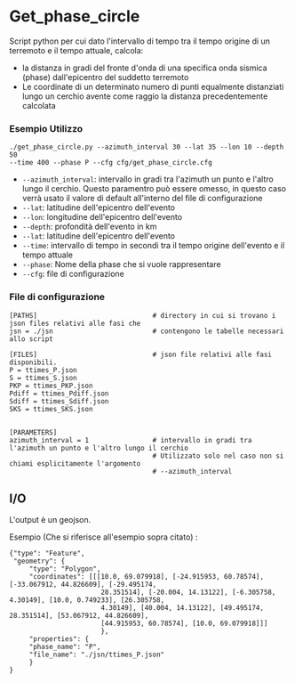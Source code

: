 # Get\_phase\_circle

Script python per cui dato l'intervallo di tempo tra il tempo origine di un terremoto e il tempo attuale, calcola:

*  la distanza in gradi del fronte d'onda di una specifica onda sismica (phase) dall'epicentro del suddetto terremoto
*  Le coordinate di un determinato numero di punti equalmente distanziati lungo un cerchio avente come raggio la distanza precedentemente calcolata


### Esempio Utilizzo

```
./get_phase_circle.py --azimuth_interval 30 --lat 35 --lon 10 --depth 50 
--time 400 --phase P --cfg cfg/get_phase_circle.cfg 
```

* `--azimuth_interval`: intervallo in gradi tra l'azimuth un punto e l'altro lungo il cerchio. Questo paramentro può essere omesso, in questo caso verrà usato il valore di default all'interno del file di configurazione
* `--lat`: latitudine dell'epicentro dell'evento
* `--lon`: longitudine dell'epicentro dell'evento
* `--depth`: profondità dell'evento in km
* `--lat`: latitudine dell'epicentro dell'evento
* `--time`: intervallo di tempo in secondi tra il tempo origine dell'evento e il tempo attuale
* `--phase`: Nome della phase che si vuole rappresentare
* `--cfg`: file di configurazione

### File di configurazione
```
[PATHS]                             # directory in cui si trovano i json files relativi alle fasi che 
jsn = ./jsn                         # contengono le tabelle necessari allo script
 
[FILES]                             # json file relativi alle fasi disponibili. 
P = ttimes_P.json
S = ttimes_S.json
PKP = ttimes_PKP.json
Pdiff = ttimes_Pdiff.json
Sdiff = ttimes_Sdiff.json
SKS = ttimes_SKS.json


[PARAMETERS]
azimuth_interval = 1                # intervallo in gradi tra l'azimuth un punto e l'altro lungo il cerchio
                                    # Utilizzato solo nel caso non si chiami esplicitamente l'argomento 
                                    # --azimuth_interval
```


## I/O

L'output è un geojson.

Esempio (Che si riferisce all'esempio sopra citato) :

```
{"type": "Feature", 
 "geometry": {
     "type": "Polygon", 
     "coordinates": [[[10.0, 69.079918], [-24.915953, 60.78574], [-33.067912, 44.826609], [-29.495174,        
                       28.351514], [-20.004, 14.13122], [-6.305758, 4.30149], [10.0, 0.749233], [26.305758, 
                       4.30149], [40.004, 14.13122], [49.495174, 28.351514], [53.067912, 44.826609], 
                       [44.915953, 60.78574], [10.0, 69.079918]]]
                       }, 
     "properties": {
     "phase_name": "P", 
     "file_name": "./jsn/ttimes_P.json"
     }
}
```

